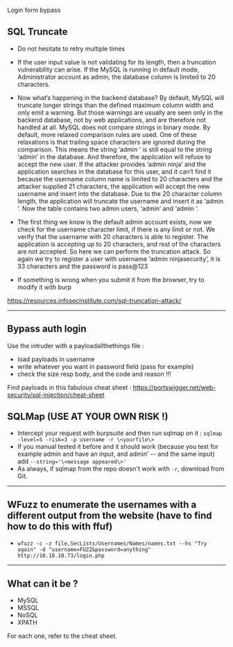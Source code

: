 Login form bypass

## SQL Truncate

- Do not hesitate to retry multiple times

- If the user input value is not validating for its length, then a truncation vulnerability can arise. If the MySQL is running in default mode, Administrator account as admin, the database column is limited to 20 characters.

- Now what’s happening in the backend database? By default, MySQL will truncate longer strings than the defined maximum column width and only emit a warning. But those warnings are usually are seen only in the backend database, not by web applications, and are therefore not handled at all. MySQL does not compare strings in binary mode. By default, more relaxed comparison rules are used. One of these relaxations is that trailing space characters are ignored during the comparison. This means the string ‘admin ‘ is still equal to the string ‘admin’ in the database. And therefore, the application will refuse to accept the new user. If the attacker provides ‘admin ninja’ and the application searches in the database for this user, and it can’t find it because the username column name is limited to 20 characters and the attacker supplied 21 characters, the application will accept the new username and insert into the database. Due to the 20 character column length, the application will truncate the username and insert it as ‘admin ‘. Now the table contains two admin users, ‘admin’ and ‘admin ‘.

- The first thing we know is the default admin account exists, now we check for the username character limit, if there is any limit or not. We verify that the username with 20 characters is able to register. The application is accepting up to 20 characters, and rest of the characters are not accepted. So here we can perform the truncation attack. So again we try to register a user with username ‘admin ninjasecurity’, it is 33 characters and the password is pass@123

- If something is wrong when you submit it from the browser, try to modify it with burp 




https://resources.infosecinstitute.com/sql-truncation-attack/

---

## Bypass auth login

Use the intruder with a payloadallthethings file :
- load payloads in username
- write whatever you want in password field (pass for example)
- check the size resp body, and the code and reason !!!

Find payloads in this fabulous cheat sheet : 
https://portswigger.net/web-security/sql-injection/cheat-sheet

## SQLMap (USE AT YOUR OWN RISK !)

- Intercept your request with burpsuite and then run sqlmap on it : ```sqlmap -level=5 -risk=3 -p username -r \<yourfile\>``` 
- If you manual tested it before and it should work (because you test for example admin and have an input, and admin' -- and the same input) add ```--string='\<message appeared\>'```
- As always, if sqlmap from the repo doesn't work with ```-r```, download from Git.

---

## WFuzz to enumerate the usernames with a different output from the website (have to find how to do this with ffuf)

- ```wfuzz -c -z file,SecLists/Usernames/Names/names.txt --hs "Try again" -d "username=FUZZ&password=anything" http://10.10.10.73/login.php```

---

## What can it be ?

- MySQL
- MSSQL
- NoSQL
- XPATH

For each one, refer to the cheat sheet.

